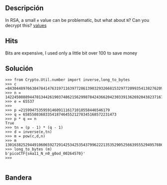 ## Descripción 
In RSA, a small `e` value can be problematic, but what about `N`? Can you decrypt this? [values](https://mercury.picoctf.net/static/12d820e355a7775a2c9129b2622a7eb6/values)

## Hits
Bits are expensive, I used only a little bit over 100 to save money

## Solución
```
>>> from Crypto.Util.number import inverse,long_to_bytes
>>> c =843044897663847841476319711639772861390329326681532977209935413827620909782846667
>>> n = 1422450808944701344261903748621562998784243662042303391362692043823716783771691667
>>> e = 65537
>>>
>>> p =2159947535959146091116171018558446546179
>>> q = 658558036833541874645521278345168572231473
>>> p * q == n
True
>>> tn = (p - 1) * (q - 1)
>>> d = inverse(e,tn)
>>> m = pow(c,d,n)
>>> m
13016382529449106065927291425342535437996222135352905256639555294957886055592061
>>> long_to_bytes (m)
b'picoCTF{sma11_N_n0_g0od_00264570}'
>>>


```

## Bandera
